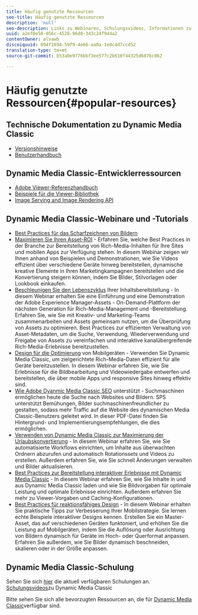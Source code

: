```yaml
---
title: Häufig genutzte Ressourcen
seo-title: Häufig genutzte Ressourcen
description: 'null'
seo-description: Links zu Webinaren, Schulungsvideos, Informationen zu Best Practices und Entwicklerressourcen.
uuid: a2ef0e50-056c-4528-96d8-343c24f944a2
contentOwner: alvawb
discoiquuid: 094f1894-59f9-4e66-aa0a-1e0c4d7cc452
translation-type: tm+mt
source-git-commit: b53a0e9776bbf3ee577c2b610f44325d6876c062

---
```



# Häufig genutzte Ressourcen{#popular-resources}

## Technische Dokumentation zu Dynamic Media Classic

* [Versionshinweise](https://marketing.adobe.com/resources/help/en_US/s7/release_notes/index.html)
* [Benutzerhandbuch](introduction.md)

## Dynamic Media Classic-Entwicklerressourcen

* [Adobe Viewer-Referenzhandbuch](https://marketing.adobe.com/resources/help/en_US/s7/viewers_ref/index.html)
* [Beispiele für die Viewer-Bibliothek](https://landing.adobe.com/en/na/dynamic-media/ctir-2755/live-demos.html)
* [Image Serving and Image Rendering API](https://marketing.adobe.com/resources/help/en_US/s7/is_ir_api/index.html)

## Dynamic Media Classic-Webinare und -Tutorials

* [Best Practices für das Scharfzeichnen von Bildern](/help/assets/s7_sharpening_images.pdf)
* [Maximieren Sie Ihren Asset-ROI](https://adobecustomersuccess.adobeconnect.com/p5ar3hfrrec/?launcher=false&fcsContent=true&pbMode=normal&proto=true) - Erfahren Sie, welche Best Practices in der Branche zur Bereitstellung von Rich-Media-Inhalten für Ihre Sites und mobilen Apps zur Verfügung stehen. In diesem Webinar zeigen wir Ihnen anhand von Beispielen und Demonstrationen, wie Sie Videos effizient über verschiedene Geräte hinweg bereitstellen, dynamische kreative Elemente in Ihren Marketingkampagnen bereitstellen und die Konvertierung steigern können, indem Sie Bilder, Stilvorlagen oder Lookbook einkaufen.
* [Beschleunigen Sie den Lebenszyklus](https://adobecustomersuccess.adobeconnect.com/p88ducm9pqv/) Ihrer Inhaltsbereitstellung - In diesem Webinar erhalten Sie eine Einführung und eine Demonstration der Adobe Experience Manager-Assets - On-Demand-Plattform der nächsten Generation für Rich-Media-Management und -Bereitstellung. Erfahren Sie, wie Sie mit Kreativ- und Marketing-Teams zusammenarbeiten und Assets gemeinsam nutzen, um die Überprüfung von Assets zu optimieren. Best Practices zur effizienten Verwaltung von Asset-Metadaten, um die Suche, Verwendung, Wiederverwendung und Freigabe von Assets zu vereinfachen und interaktive kanalübergreifende Rich-Media-Erlebnisse bereitzustellen.
* [Design für die Optimierung](https://adobecustomersuccess.adobeconnect.com/p6oqd3wydif/?launcher=false&fcsContent=true&pbMode=normal&proto=true) von Mobilgeräten - Verwenden Sie Dynamic Media Classic, um zielgerichtete Rich-Media-Daten effizient für alle Geräte bereitzustellen. In diesem Webinar erfahren Sie, wie Sie Erlebnisse für die Bildbearbeitung und Videowiedergabe entwerfen und bereitstellen, die über mobile Apps und responsive Sites hinweg effektiv sind.
* [Wie Adobe Dyanmic Media Classic SEO](/help/assets/s7_seo.pdf) unterstützt - Suchmaschinen ermöglichen heute die Suche nach Websites und Bildern. SPS unterstützt Bemühungen, Bilder suchmaschinenfreundlicher zu gestalten, sodass mehr Traffic auf die Website des dynamischen Media Classic-Benutzers geleitet wird. In dieser PDF-Datei finden Sie Hintergrund- und Implementierungsempfehlungen, die dies ermöglichen.
* [Verwenden von Dynamic Media Classic zur Maximierung der Urlaubskonvertierung](https://adobecustomersuccess.adobeconnect.com/p32n1yr85c9/?proto=true) - In diesem Webinar erfahren Sie, wie Sie automatisierte Workflows einrichten, um Inhalte aus überwachten Ordnern abzurufen und automatisch Rotationssets und Videos zu erstellen. Außerdem erfahren Sie, wie Sie schnell Änderungen verwalten und Bilder aktualisieren.
* [Best Practices zur Bereitstellung interaktiver Erlebnisse mit Dynamic Media Classic](https://seminars.adobeconnect.com/p7wb8ej3u6d/) - In diesem Webinar erfahren Sie, wie Sie Inhalte in und aus Dynamic Media Classic laden und wie Sie Bildvorgaben für optimale Leistung und optimale Erlebnisse einrichten. Außerdem erfahren Sie mehr zu Viewer-Vorgaben und Caching-Konfigurationen.
* [Best Practices für reaktionsfähiges Design](https://offers.adobe.com/en/na/marketing/landings/_40458_responsive_design_live_on_demand_webinar.html) - In diesem Webinar erhalten Sie praktische Tipps zur Verbesserung Ihrer Mobilstrategie. Sie lernen echte Beispiele interaktiver Designs kennen. Erstellen Sie ein Master-Asset, das auf verschiedenen Geräten funktoniert, und erhöhen Sie die Leistung auf Mobilgeräten, indem Sie die Auflösung oder Ausrichtung von Bildern dynamisch für Geräte im Hoch- oder Querformat anpassen. Erfahren Sie außerdem, wie Sie Bilder dynamisch beschneiden, skalieren oder in der Größe anpassen.

## Dynamic Media Classic-Schulung

Sehen Sie sich [hier](https://training.adobe.com/training/courses.html#product=adobe-scene7) die aktuell verfügbaren Schulungen an.
[Schulungsvideos](https://marketing.adobe.com/resources/help/en_US/s7/training-videos/)zu Dynamic Media Classic

Bitte sehen Sie sich alle bevorzugten Ressourcen an, die für [Dynamic Media Classic](home.md)verfügbar sind.